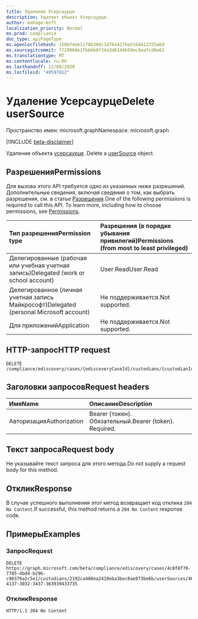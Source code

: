 ```yaml
---
title: Удаление Усерсаурце
description: Удаляет объект Усерсаурце.
author: mahage-msft
localization_priority: Normal
ms.prod: compliance
doc_type: apiPageType
ms.openlocfilehash: 150bf4eb1178b30dc1d76d4276a5164412255a6d
ms.sourcegitcommit: f729068e1fbb6b0f34a3d6144b59ec9aafcd8a62
ms.translationtype: MT
ms.contentlocale: ru-RU
ms.lasthandoff: 12/08/2020
ms.locfileid: "49597812"
---
```

# <a name="delete-usersource"></a><span data-ttu-id="6db8f-103">Удаление Усерсаурце</span><span class="sxs-lookup"><span data-stu-id="6db8f-103">Delete userSource</span></span>

<span data-ttu-id="6db8f-104">Пространство имен: microsoft.graph</span><span class="sxs-lookup"><span data-stu-id="6db8f-104">Namespace: microsoft.graph</span></span>

[!INCLUDE [beta-disclaimer](../../includes/beta-disclaimer.md)]

<span data-ttu-id="6db8f-105">Удаление объекта [усерсаурце](../resources/usersource.md) .</span><span class="sxs-lookup"><span data-stu-id="6db8f-105">Delete a [userSource](../resources/usersource.md) object.</span></span>

## <a name="permissions"></a><span data-ttu-id="6db8f-106">Разрешения</span><span class="sxs-lookup"><span data-stu-id="6db8f-106">Permissions</span></span>

<span data-ttu-id="6db8f-p101">Для вызова этого API требуется одно из указанных ниже разрешений. Дополнительные сведения, включая сведения о том, как выбрать разрешения, см. в статье [Разрешения](/graph/permissions-reference).</span><span class="sxs-lookup"><span data-stu-id="6db8f-p101">One of the following permissions is required to call this API. To learn more, including how to choose permissions, see [Permissions](/graph/permissions-reference).</span></span>

|<span data-ttu-id="6db8f-109">Тип разрешения</span><span class="sxs-lookup"><span data-stu-id="6db8f-109">Permission type</span></span>|<span data-ttu-id="6db8f-110">Разрешения (в порядке убывания привилегий)</span><span class="sxs-lookup"><span data-stu-id="6db8f-110">Permissions (from most to least privileged)</span></span>|
|:---|:---|
|<span data-ttu-id="6db8f-111">Делегированные (рабочая или учебная учетная запись)</span><span class="sxs-lookup"><span data-stu-id="6db8f-111">Delegated (work or school account)</span></span>|<span data-ttu-id="6db8f-112">User.Read</span><span class="sxs-lookup"><span data-stu-id="6db8f-112">User.Read</span></span>|
|<span data-ttu-id="6db8f-113">Делегированное (личная учетная запись Майкрософт)</span><span class="sxs-lookup"><span data-stu-id="6db8f-113">Delegated (personal Microsoft account)</span></span>|<span data-ttu-id="6db8f-114">Не поддерживается.</span><span class="sxs-lookup"><span data-stu-id="6db8f-114">Not supported.</span></span>|
|<span data-ttu-id="6db8f-115">Для приложений</span><span class="sxs-lookup"><span data-stu-id="6db8f-115">Application</span></span>|<span data-ttu-id="6db8f-116">Не поддерживается.</span><span class="sxs-lookup"><span data-stu-id="6db8f-116">Not supported.</span></span>|

## <a name="http-request"></a><span data-ttu-id="6db8f-117">HTTP-запрос</span><span class="sxs-lookup"><span data-stu-id="6db8f-117">HTTP request</span></span>

<!-- {
  "blockType": "ignored"
}
-->

``` http
DELETE /compliance/ediscovery/cases/{ediscoveryCaseId}/custodians/{custodianId}/userSources/{userSourceId}
```

## <a name="request-headers"></a><span data-ttu-id="6db8f-118">Заголовки запросов</span><span class="sxs-lookup"><span data-stu-id="6db8f-118">Request headers</span></span>

|<span data-ttu-id="6db8f-119">Имя</span><span class="sxs-lookup"><span data-stu-id="6db8f-119">Name</span></span>|<span data-ttu-id="6db8f-120">Описание</span><span class="sxs-lookup"><span data-stu-id="6db8f-120">Description</span></span>|
|:---|:---|
|<span data-ttu-id="6db8f-121">Авторизация</span><span class="sxs-lookup"><span data-stu-id="6db8f-121">Authorization</span></span>|<span data-ttu-id="6db8f-p102">Bearer {токен}. Обязательный.</span><span class="sxs-lookup"><span data-stu-id="6db8f-p102">Bearer {token}. Required.</span></span>|

## <a name="request-body"></a><span data-ttu-id="6db8f-124">Текст запроса</span><span class="sxs-lookup"><span data-stu-id="6db8f-124">Request body</span></span>

<span data-ttu-id="6db8f-125">Не указывайте текст запроса для этого метода.</span><span class="sxs-lookup"><span data-stu-id="6db8f-125">Do not supply a request body for this method.</span></span>

## <a name="response"></a><span data-ttu-id="6db8f-126">Отклик</span><span class="sxs-lookup"><span data-stu-id="6db8f-126">Response</span></span>

<span data-ttu-id="6db8f-127">В случае успешного выполнения этот метод возвращает код отклика `204 No Content`.</span><span class="sxs-lookup"><span data-stu-id="6db8f-127">If successful, this method returns a `204 No Content` response code.</span></span>

## <a name="examples"></a><span data-ttu-id="6db8f-128">Примеры</span><span class="sxs-lookup"><span data-stu-id="6db8f-128">Examples</span></span>

### <a name="request"></a><span data-ttu-id="6db8f-129">Запрос</span><span class="sxs-lookup"><span data-stu-id="6db8f-129">Request</span></span>

<!-- {
  "blockType": "request",
  "name": "delete_usersource"
}
-->

``` http
DELETE https://graph.microsoft.com/beta/compliance/ediscovery/cases/4c8f8f70-7785-4bd4-b296-c98376a2c5e1/custodians/2192ca408ea2410eba3bec8ae873be6b/userSources/46384443-4137-3032-3437-363939433735
```

### <a name="response"></a><span data-ttu-id="6db8f-130">Отклик</span><span class="sxs-lookup"><span data-stu-id="6db8f-130">Response</span></span>

<!-- {
  "blockType": "response",
  "truncated": true
}
-->

``` http
HTTP/1.1 204 No Content
```
